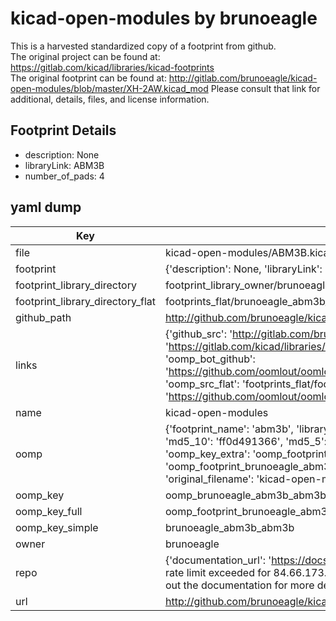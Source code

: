 # kicad-open-modules by brunoeagle  
This is a harvested standardized copy of a footprint from github.  
The original project can be found at:  
https://gitlab.com/kicad/libraries/kicad-footprints  
The original footprint can be found at:
http://gitlab.com/brunoeagle/kicad-open-modules/blob/master/XH-2AW.kicad_mod
Please consult that link for additional, details, files, and license information.  
## Footprint Details
* description: None  
* libraryLink: ABM3B  
* number_of_pads: 4  
## yaml dump  
| Key | Value |  
| --- | --- |  
| file | kicad-open-modules/ABM3B.kicad_mod |  
| footprint | {'description': None, 'libraryLink': 'ABM3B', 'number_of_pads': 4} |  
| footprint_library_directory | footprint_library_owner/brunoeagle_kicad-open-modules |  
| footprint_library_directory_flat | footprints_flat/brunoeagle_abm3b_abm3b/working |  
| github_path | http://github.com/brunoeagle/kicad-open-modules/blob/master/ABM3B.kicad_mod |  
| links | {'github_src': 'http://gitlab.com/brunoeagle/kicad-open-modules/blob/master/XH-2AW.kicad_mod', 'github_src_repo': 'https://gitlab.com/kicad/libraries/kicad-footprints', 'oomp_bot': 'footprints/brunoeagle_abm3b_abm3b/working', 'oomp_bot_github': 'https://github.com/oomlout/oomlout_oomp_footprint_bot/tree/main/footprints/brunoeagle_abm3b_abm3b/working', 'oomp_src_flat': 'footprints_flat/footprints_flat/brunoeagle_abm3b_abm3b/working', 'oomp_src_flat_github': 'https://github.com/oomlout/oomlout_oomp_footprint_src/tree/main/footprints_flat/brunoeagle_abm3b_abm3b/working'} |  
| name | kicad-open-modules |  
| oomp | {'footprint_name': 'abm3b', 'library_name': 'abm3b_kicad_mod', 'md5': 'ff0d4913669dc9a75f8c0620fd29fb2e', 'md5_10': 'ff0d491366', 'md5_5': 'ff0d4', 'md5_6': 'ff0d49', 'oomp_key': 'oomp_brunoeagle_abm3b_abm3b', 'oomp_key_extra': 'oomp_footprint_brunoeagle_abm3b_abm3b', 'oomp_key_full': 'oomp_footprint_brunoeagle_abm3b_abm3b_ff0d49', 'oomp_key_simple': 'brunoeagle_abm3b_abm3b', 'original_filename': 'kicad-open-modules/ABM3B.kicad_mod', 'owner_name': 'brunoeagle'} |  
| oomp_key | oomp_brunoeagle_abm3b_abm3b |  
| oomp_key_full | oomp_footprint_brunoeagle_abm3b_abm3b |  
| oomp_key_simple | brunoeagle_abm3b_abm3b |  
| owner | brunoeagle |  
| repo | {'documentation_url': 'https://docs.github.com/rest/overview/resources-in-the-rest-api#rate-limiting', 'message': "API rate limit exceeded for 84.66.173.59. (But here's the good news: Authenticated requests get a higher rate limit. Check out the documentation for more details.)"} |  
| url | http://github.com/brunoeagle/kicad-open-modules |  

